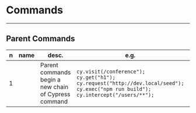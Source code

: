 # Commands

---

## Parent Commands
|n|name|desc.|e.g.|O/P|
|-|----|-----|----|---|
|1||Parent commands begin a new chain of Cypress command|`cy.visit(/conference");`<br/>`cy.get("h1");`<br/>`cy.request("http://dev.local/seed");`<br/>`cy.exec("npm run build");`<br/>`cy.intercept("/users/**");`||
